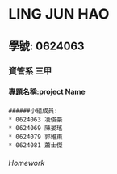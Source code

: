 # LING JUN HAO

## 學號: 0624063

### 資管系 三甲

#### 專題名稱:project Name

```
######小組成員:
* 0624063 凌俊豪
* 0624069 陳晏瑤
* 0624079 郭維東
* 0624081 蕭士傑
```

###### Homework
